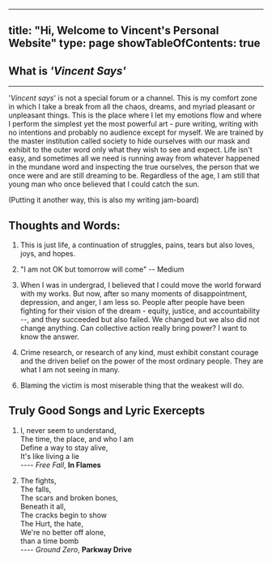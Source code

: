 
---
title: "Hi, Welcome to Vincent's Personal Website"
type: page
showTableOfContents: true
---

## What is *'Vincent Says'*
<hr>

'*Vincent says*' is not a special forum or a channel. This is my comfort zone in which I take a break from all the chaos, dreams, and myriad pleasant or unpleasant things. This is the place where I let my emotions flow and where I perform the simplest yet the most powerful art - pure writing, writing with no intentions and probably no audience except for myself. We are trained by the master institution called society to hide ourselves with our mask and exhibit to the outer word only what they wish to see and expect. Life isn't easy, and sometimes all we need is running away from whatever happened in the mundane word and inspecting the true ourselves, the person that we once were and are still dreaming to be. Regardless of the age, I am still that young man who once believed that I could catch the sun. 

(Putting it another way, this is also my writing jam-board)

## Thoughts and Words:

1. This is just life, a continuation of struggles, pains, tears but also loves, joys, and hopes. 

2. "I am not OK but tomorrow will come" -- Medium

3. When I was in undergrad, I believed that I could move the world forward with my works. But now, after so many moments of disappointment, depression, and anger, I am less so. People after people have been fighting for their vision of the dream - equity, justice, and accountability --, and they succeeded but also failed. We changed but we also did not change anything. Can collective action really bring power? I want to know the answer.

4. Crime research, or research of any kind, must exhibit constant courage and the driven belief on the power of the most ordinary people. They are what I am not seeing in many.    

<!--
5. I often thought that male hormone has a really interesting effect on me. As a man, my outside appearances, voices, and whatever people will notice upon seeing me and hearing me speak, are by no means resembles the common perception of male masculinity. Yet inside, I always have a deeply concealed but strong sense and eagerness of heroism that most men don't share. To a certain degree that I am a devoted follower of the message that men can bleed or sweat but not shed tears. Many times, I will also imagine myself as a solider who battle in the front line of war, who get hurt when protecting my comrades. A war against which? I don't know. I would also imagine myself as the protagonist in an adventure story who bond with his friends in countless almost hopeless and dying situations. I respect scars and believe that scars are men's honors although I am not the fighting/battling type of person. I don't know where this sense of heroism, which has been part of myself since young, comes from. Probably what I described above does not mirror the traditional definition of heroism or masculinity, and that it was me who simply assigned some words to do some explanation. I don't care. It may originate from my very early past (middle school) of craving for friendship, and it may lead me to a brighter future or a hell in which darkness is the only color until the time I can redeem myself and make peace with everything.    --> 

6. Blaming the victim is most miserable thing that the weakest will do.

## Truly Good Songs and Lyric Exercepts
 <!--Very surprised \ would render a line break but \\ wouldn't -->
 
1. I,  never seem to understand, \
    The time, the place, and who I am \
    Define a way to stay alive, \
    It's like living a lie  \
          ---- *Free Fall*, **In Flames**
 
2. The fights, \
   The falls,  \
   The scars and broken bones,\
   Beneath it all, \
   The cracks begin to show \
   The Hurt, the hate, \
   We're no better off alone, \
   than a time bomb  \
                ---- *Ground Zero*, **Parkway Drive** 
                
                
                
   
   
   
   